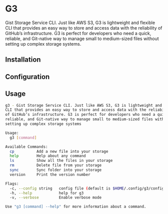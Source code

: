 # G3

Gist Storage Service CLI. Just like AWS S3, G3 is lightweight and flexible
CLI that provides an easy way to store and access data with the reliability
of GitHub’s infrastructure. G3 is perfect for developers who need a quick,
reliable, and Git-native way to manage small to medium-sized files without
setting up complex storage systems.

## Installation

## Configuration

## Usage

```sh
g3 - Gist Storage Service CLI. Just like AWS S3, G3 is lightweight and flexible
CLI that provides an easy way to store and access data with the reliability
of GitHub’s infrastructure. G3 is perfect for developers who need a quick,
reliable, and Git-native way to manage small to medium-sized files without
setting up complex storage systems

Usage:
  g3 [command]

Available Commands:
  cp          Add a new file into your storage
  help        Help about any command
  ls          Show all the files in your storage
  rm          Delete file from your storage
  sync        Sync folder into your storage
  version     Print the version number

Flags:
  -c, --config string   config file (default is $HOME/.config/g3/config.json)
  -h, --help            help for g3
  -v, --verbose         Enable verbose mode

Use "g3 [command] --help" for more information about a command.
```
